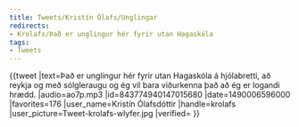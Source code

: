 ```yaml
---
title: Tweets/Kristín Ólafs/Unglingar
redirects:
- Krolafs/Það er unglingur hér fyrir utan Hagaskóla
tags:
- Tweets
---
```


<level level="b2"/>
{{tweet
|text=Það er unglingur hér fyrir utan Hagaskóla á hjólabretti, að reykja og með sólgleraugu og ég vil bara viðurkenna það að ég er logandi hrædd.
|audio=ao7p.mp3
|id=843774940147015680
|date=1490006596000
|favorites=176
|user_name=Kristín Ólafsdóttir
|handle=krolafs
|user_picture=Tweet-krolafs-wlyfer.jpg
|verified=
}}


